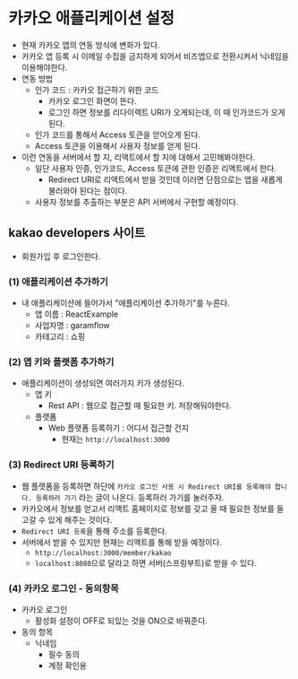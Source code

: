# 카카오 애플리케이션 설정
- 현재 카카오 앱의 연동 방식에 변화가 있다.
- 카카오 앱 등록 시 이메일 수집을 금지하게 되어서 비즈앱으로 전환시켜서 닉네임을 이용해야한다.
- 연동 방법
	- 인가 코드 : 카카오 접근하기 위한 코드
		- 카카오 로그인 화면이 뜬다.
		- 로그인 하면 정보를 리다이렉트 URI가 오게되는데, 이 때 인가코드가 오게 된다.
	- 인가 코드를 통해서 Access 토큰을 얻어오게 된다.
	- Access 토큰을 이용해서 사용자 정보를 얻게 된다.
- 이런 연동을 서버에서 할 지, 리액트에서 할 지에 대해서 고민해봐야한다.
	- 일단 사용자 인증, 인가코드, Access 토큰에 관한 인증은 리액트에서 한다.
		- Redirect URI로 리액트에서 받을 것인데 이러면 단점으로는 앱을 새롭게 불러와야 된다는 점이다.
	- 사용자 정보를 추출하는 부분은 API 서버에서 구현할 예정이다.

## kakao developers 사이트
- 회원가입 후 로그인한다.
### (1) 애플리케이션 추가하기
- 내 애플리케이션에 들어가서 "애플리케이션 추가하기"를 누른다.
	- 앱 이름 : ReactExample
	- 사업자명 : garamflow
	- 카테고리 : 쇼핑

### (2) 앱 키와 플랫폼 추가하기
- 애플리케이션이 생성되면 여러가지 키가 생성된다.
	- 앱 키
		- Rest API : 웹으로 접근할 때 필요한 키. 저장해둬야한다.
	- 플랫폼
		- Web 플랫폼 등록하기 : 어디서 접근할 건지
			- 현재는 `http://localhost:3000`
### (3) Redirect URI 등록하기
- 웹 플랫폼을 등록하면 하단에 `카카오 로그인 사용 시 Redirect URI를 등록해야 합니다. 등록하러 가기` 라는 글이 나온다. 등록하러 가기를 눌러주자.
- 카카오에서 정보를 얻고서 리액트 홈페이지로 정보를 갖고 올 때 필요한 정보를 들고갈 수 있게 해주는 것이다.
- `Redirect URI 등록`을 통해 주소를 등록한다.
- 서버에서 받을 수 있지만 현재는 리액트를 통해 받을 예정이다.
	- `http://localhost:3000/member/kakao`
	- `localhost:8080`으로 달라고 하면 서버(스프링부트)로 받을 수 있다.

### (4) 카카오 로그인 - 동의항목
- 카카오 로그인
	- 활성화 설정이 OFF로 되있는 것을 ON으로 바꿔준다.
- 동의 항목
	- 닉네임
		- 필수 동의
		- 계정 확인용